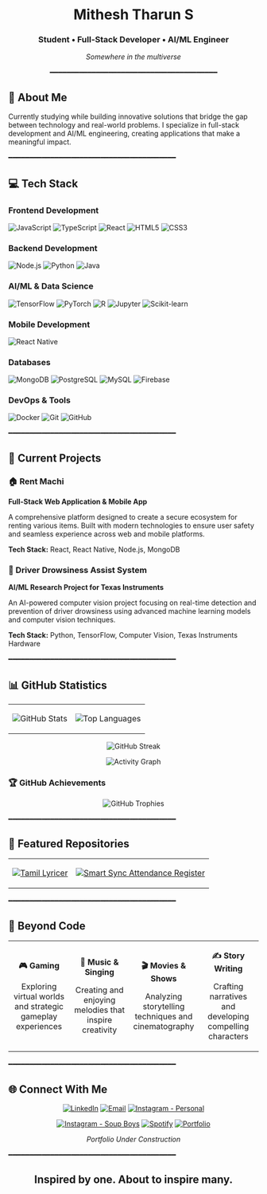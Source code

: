 <div align="center">

# Mithesh Tharun S
### Student • Full-Stack Developer • AI/ML Engineer

*Somewhere in the multiverse*

━━━━━━━━━━━━━━━━━━━━━━━━━━━━━━━━━━━━━━━━

</div>

## 👤 About Me

Currently studying while building innovative solutions that bridge the gap between technology and real-world problems. I specialize in full-stack development and AI/ML engineering, creating applications that make a meaningful impact.

━━━━━━━━━━━━━━━━━━━━━━━━━━━━━━━━━━━━━━━━

## 💻 Tech Stack

### Frontend Development
![JavaScript](https://img.shields.io/badge/JavaScript-F7DF1E?style=for-the-badge&logo=javascript&logoColor=black)
![TypeScript](https://img.shields.io/badge/TypeScript-007ACC?style=for-the-badge&logo=typescript&logoColor=white)
![React](https://img.shields.io/badge/React-20232A?style=for-the-badge&logo=react&logoColor=61DAFB)
![HTML5](https://img.shields.io/badge/HTML5-E34F26?style=for-the-badge&logo=html5&logoColor=white)
![CSS3](https://img.shields.io/badge/CSS3-1572B6?style=for-the-badge&logo=css3&logoColor=white)

### Backend Development
![Node.js](https://img.shields.io/badge/Node.js-43853D?style=for-the-badge&logo=node.js&logoColor=white)
![Python](https://img.shields.io/badge/Python-3776AB?style=for-the-badge&logo=python&logoColor=white)
![Java](https://img.shields.io/badge/Java-ED8B00?style=for-the-badge&logo=openjdk&logoColor=white)

### AI/ML & Data Science
![TensorFlow](https://img.shields.io/badge/TensorFlow-FF6F00?style=for-the-badge&logo=tensorflow&logoColor=white)
![PyTorch](https://img.shields.io/badge/PyTorch-EE4C2C?style=for-the-badge&logo=pytorch&logoColor=white)
![R](https://img.shields.io/badge/R-276DC3?style=for-the-badge&logo=r&logoColor=white)
![Jupyter](https://img.shields.io/badge/Jupyter-F37626?style=for-the-badge&logo=Jupyter&logoColor=white)
![Scikit-learn](https://img.shields.io/badge/scikit--learn-F7931E?style=for-the-badge&logo=scikit-learn&logoColor=white)

### Mobile Development
![React Native](https://img.shields.io/badge/React_Native-20232A?style=for-the-badge&logo=react&logoColor=61DAFB)

### Databases
![MongoDB](https://img.shields.io/badge/MongoDB-4EA94B?style=for-the-badge&logo=mongodb&logoColor=white)
![PostgreSQL](https://img.shields.io/badge/PostgreSQL-316192?style=for-the-badge&logo=postgresql&logoColor=white)
![MySQL](https://img.shields.io/badge/MySQL-00000F?style=for-the-badge&logo=mysql&logoColor=white)
![Firebase](https://img.shields.io/badge/Firebase-039BE5?style=for-the-badge&logo=Firebase&logoColor=white)

### DevOps & Tools
![Docker](https://img.shields.io/badge/Docker-2496ED?style=for-the-badge&logo=docker&logoColor=white)
![Git](https://img.shields.io/badge/Git-F05032?style=for-the-badge&logo=git&logoColor=white)
![GitHub](https://img.shields.io/badge/GitHub-100000?style=for-the-badge&logo=github&logoColor=white)

━━━━━━━━━━━━━━━━━━━━━━━━━━━━━━━━━━━━━━━━

## 🚀 Current Projects

### 🏠 Rent Machi
**Full-Stack Web Application & Mobile App**

A comprehensive platform designed to create a secure ecosystem for renting various items. Built with modern technologies to ensure user safety and seamless experience across web and mobile platforms.

**Tech Stack:** React, React Native, Node.js, MongoDB

### 🚗 Driver Drowsiness Assist System
**AI/ML Research Project for Texas Instruments**

An AI-powered computer vision project focusing on real-time detection and prevention of driver drowsiness using advanced machine learning models and computer vision techniques.

**Tech Stack:** Python, TensorFlow, Computer Vision, Texas Instruments Hardware

━━━━━━━━━━━━━━━━━━━━━━━━━━━━━━━━━━━━━━━━

## 📊 GitHub Statistics

<div align="center">

<table>
<tr>
<td>

![GitHub Stats](https://github-readme-stats.vercel.app/api?username=mito-1315&show_icons=true&theme=tokyonight&hide_border=true&count_private=true)

</td>
<td>

![Top Languages](https://github-readme-stats.vercel.app/api/top-langs/?username=mito-1315&layout=compact&theme=tokyonight&hide_border=true)

</td>
</tr>
</table>

![GitHub Streak](https://github-readme-streak-stats.herokuapp.com/?user=mito-1315&theme=tokyonight&hide_border=true)

![Activity Graph](https://github-readme-activity-graph.vercel.app/graph?username=mito-1315&theme=tokyo-night&hide_border=true&area=true)

</div>

### 🏆 GitHub Achievements

<div align="center">

![GitHub Trophies](https://github-profile-trophy.vercel.app/?username=mito-1315&theme=tokyonight&no-bg=true&no-frame=true&column=4&margin-w=15&margin-h=15)

</div>

━━━━━━━━━━━━━━━━━━━━━━━━━━━━━━━━━━━━━━━━

## 🎯 Featured Repositories

<div align="center">

<table>
<tr>
<td>

[![Tamil Lyricer](https://github-readme-stats.vercel.app/api/pin/?username=mito-1315&repo=tamil-tunes-lyrics-fix&theme=tokyonight&hide_border=true)](https://github.com/mito-1315/tamil-tunes-lyrics-fix)

</td>
<td>

[![Smart Sync Attendance Register](https://github-readme-stats.vercel.app/api/pin/?username=mito-1315&repo=smartsyncone&theme=tokyonight&hide_border=true)](https://github.com/mito-1315/smartsyncone)

</td>
</tr>
</table>

</div>

━━━━━━━━━━━━━━━━━━━━━━━━━━━━━━━━━━━━━━━━

## 🌟 Beyond Code

<div align="center">

<table>
<tr>
<td align="center" width="25%">

**🎮 Gaming**

Exploring virtual worlds and strategic gameplay experiences

</td>
<td align="center" width="25%">

**🎵 Music & Singing**

Creating and enjoying melodies that inspire creativity

</td>
<td align="center" width="25%">

**🎬 Movies & Shows**

Analyzing storytelling techniques and cinematography

</td>
<td align="center" width="25%">

**✍️ Story Writing**

Crafting narratives and developing compelling characters

</td>
</tr>
</table>

</div>

━━━━━━━━━━━━━━━━━━━━━━━━━━━━━━━━━━━━━━━━

## 🌐 Connect With Me

<div align="center">

[![LinkedIn](https://img.shields.io/badge/LinkedIn-0077B5?style=for-the-badge&logo=linkedin&logoColor=white)](https://www.linkedin.com/in/mithesh-tharun-s-18407a2a2/)
[![Email](https://img.shields.io/badge/Email-D14836?style=for-the-badge&logo=gmail&logoColor=white)](mailto:off.mithu1315@gmail.com)
[![Instagram - Personal](https://img.shields.io/badge/Instagram_Personal-E4405F?style=for-the-badge&logo=instagram&logoColor=white)](https://www.instagram.com/mito_1315_/)

[![Instagram - Soup Boys](https://img.shields.io/badge/The_Soup_Boys-E4405F?style=for-the-badge&logo=instagram&logoColor=white)](https://www.instagram.com/_thesoupboys_/)
[![Spotify](https://img.shields.io/badge/Spotify-1ED760?style=for-the-badge&logo=spotify&logoColor=white)](https://open.spotify.com/user/31xtxahbkppwhx4ldserrvawjq6a)
[![Portfolio](https://img.shields.io/badge/Portfolio-FF5722?style=for-the-badge&logo=web&logoColor=white)](#)

*Portfolio Under Construction*

</div>

━━━━━━━━━━━━━━━━━━━━━━━━━━━━━━━━━━━━━━━━

<div align="center">

## Inspired by one. About to inspire many.

</div>

